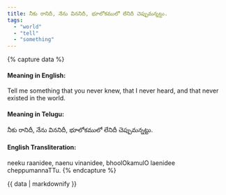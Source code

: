 ```yaml
---
title: నీకు రానిదీ, నేను విననిదీ, భూలోకములో లేనిదీ చెప్పుమన్నట్టు.
tags:
  - "world"
  - "tell"
  - "something"
---
```


{% capture data %}
#### Meaning in English:
Tell me something that you never knew, that I never heard, and that never existed in the world.

#### Meaning in Telugu:
నీకు రానిదీ, నేను విననిదీ, భూలోకములో లేనిదీ చెప్పుమన్నట్టు.

#### English Transliteration:
neeku raanidee, naenu vinanidee, bhoolOkamulO laenidee cheppumannaTTu.
{% endcapture %}

{{ data | markdownify }}

